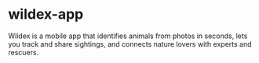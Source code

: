 # wildex-app
Wildex is a mobile app that identifies animals from photos in seconds, lets you track and share sightings, and connects nature lovers with experts and rescuers.
